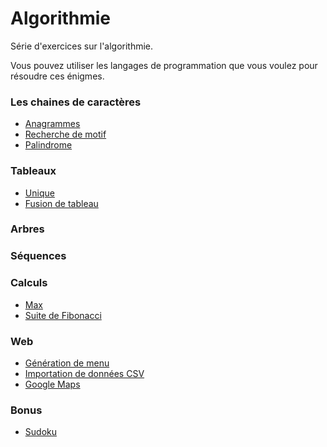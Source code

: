 # Algorithmie

Série d'exercices sur l'algorithmie.

Vous pouvez utiliser les langages de programmation que vous voulez pour résoudre ces énigmes.


### Les chaines de caractères
- [Anagrammes](01_Exercises/StringAnagram.md)
- [Recherche de motif](01_Exercises/StringPatternSearch.md)
- [Palindrome](01_Exercises/StringPalindrome.md)

### Tableaux
- [Unique](01_Exercises/ArrayUnique.md)
- [Fusion de tableau](01_Exercises/ArrayFusion.md)

### Arbres

### Séquences

### Calculs
- [Max](01_Exercises/CalculMax.md)
- [Suite de Fibonacci](01_Exercises/CalculFibonacci.md)

### Web
- [Génération de menu](01_Exercises/WebMenu.md)
- [Importation de données CSV](01_Exercises/WebLoadDataCSV.md)
- [Google Maps](01_Exercises/WebGoogleMaps.md)

### Bonus
- [Sudoku](01_Exercises/BonusSudoku.md)